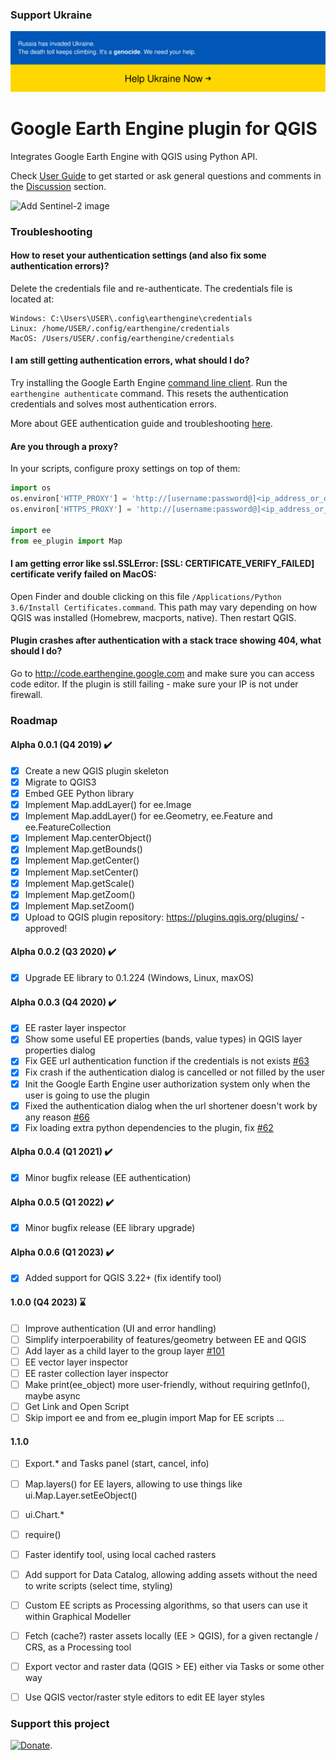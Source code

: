 ### Support Ukraine

[![Stand With Ukraine](https://raw.githubusercontent.com/vshymanskyy/StandWithUkraine/main/banner2-direct.svg)](https://vshymanskyy.github.io/StandWithUkraine/)

# Google Earth Engine plugin for QGIS

Integrates Google Earth Engine with QGIS using Python API. 

Check [User Guide](https://gee-community.github.io/qgis-earthengine-plugin/) to get started or ask general questions and comments in the [Discussion](https://github.com/gee-community/qgis-earthengine-plugin/discussions) section.

![Add Sentinel-2 image](https://raw.githubusercontent.com/gee-community/qgis-earthengine-plugin/master/media/add_map_layer.png)

### Troubleshooting

#### How to reset your authentication settings (and also fix some authentication errors)? 

Delete the credentials file and re-authenticate. The credentials file is located at:

```
Windows: C:\Users\USER\.config\earthengine\credentials 
Linux: /home/USER/.config/earthengine/credentials 
MacOS: /Users/USER/.config/earthengine/credentials
```

#### I am still getting authentication errors, what should I do?

Try installing the Google Earth Engine [command line client](https://developers.google.com/earth-engine/command_line). Run the `earthengine authenticate` command. This resets the authentication credentials and solves most authentication errors.

More about GEE authentication guide and troubleshooting [here](https://developers.google.com/earth-engine/guides/auth).

#### Are you through a proxy?

In your scripts, configure proxy settings on top of them:

```python
import os
os.environ['HTTP_PROXY'] = 'http://[username:password@]<ip_address_or_domain>:<port>'
os.environ['HTTPS_PROXY'] = 'http://[username:password@]<ip_address_or_domain>:<port>'

import ee
from ee_plugin import Map
```

#### I am getting error like ssl.SSLError: [SSL: CERTIFICATE_VERIFY_FAILED] certificate verify failed on MacOS:

Open Finder and double clicking on this file `/Applications/Python 3.6/Install Certificates.command`. This path may vary depending on how QGIS was installed (Homebrew, macports, native). Then restart QGIS. 

#### Plugin crashes after authentication with a stack trace showing 404, what should I do?

Go to http://code.earthengine.google.com and make sure you can access code editor. If the plugin is still failing - make sure your IP is not under firewall.

### Roadmap

#### Alpha 0.0.1 (Q4 2019) :heavy_check_mark:
- [x] Create a new QGIS plugin skeleton
- [x] Migrate to QGIS3
- [x] Embed GEE Python library
- [x] Implement Map.addLayer() for ee.Image
- [x] Implement Map.addLayer() for ee.Geometry, ee.Feature and ee.FeatureCollection
- [x] Implement Map.centerObject()
- [x] Implement Map.getBounds()
- [x] Implement Map.getCenter()
- [x] Implement Map.setCenter()
- [x] Implement Map.getScale()
- [x] Implement Map.getZoom()
- [x] Implement Map.setZoom()
- [x] Upload to QGIS plugin repository: https://plugins.qgis.org/plugins/ - approved!

#### Alpha 0.0.2 (Q3 2020) :heavy_check_mark:
- [x] Upgrade EE library to 0.1.224 (Windows, Linux, maxOS)

#### Alpha 0.0.3 (Q4 2020) :heavy_check_mark:
- [x] EE raster layer inspector
- [x] Show some useful EE properties (bands, value types) in QGIS layer properties dialog
- [x] Fix GEE url authentication function if the credentials is not exists [#63](https://github.com/gee-community/qgis-earthengine-plugin/issues/63)
- [x] Fix crash if the authentication dialog is cancelled or not filled by the user
- [x] Init the Google Earth Engine user authorization system only when the user is going to use the plugin
- [x] Fixed the authentication dialog when the url shortener doesn't work by any reason [#66](https://github.com/gee-community/qgis-earthengine-plugin/issues/66)
- [x] Fix loading extra python dependencies to the plugin, fix [#62](https://github.com/gee-community/qgis-earthengine-plugin/issues/62)

#### Alpha 0.0.4 (Q1 2021) :heavy_check_mark:
- [x] Minor bugfix release (EE authentication)

#### Alpha 0.0.5 (Q1 2022) :heavy_check_mark:
- [x] Minor bugfix release (EE library upgrade)

#### Alpha 0.0.6 (Q1 2023) :heavy_check_mark:
- [x] Added support for QGIS 3.22+ (fix identify tool)

#### 1.0.0 (Q4 2023) :hourglass:
- [ ] Improve authentication (UI and error handling)
- [ ] Simplify interpoerability of features/geometry between EE and QGIS
- [ ] Add layer as a child layer to the group layer [#101](https://github.com/gee-community/qgis-earthengine-plugin/issues/101)
- [ ] EE vector layer inspector
- [ ] EE raster collection layer inspector
- [ ] Make print(ee_object) more user-friendly, without requiring getInfo(), maybe async
- [ ] Get Link and Open Script
- [ ] Skip import ee and from ee_plugin import Map for EE scripts
...

#### 1.1.0
- [ ] Export.* and Tasks panel (start, cancel, info)
- [ ] Map.layers() for EE layers, allowing to use things like ui.Map.Layer.setEeObject()
- [ ] ui.Chart.*
- [ ] require()
- [ ] Faster identify tool, using local cached rasters
- [ ] Add support for Data Catalog, allowing adding assets without the need to write scripts (select time, styling)
- [ ] Custom EE scripts as Processing algorithms, so that users can use it within Graphical Modeller
- [ ] Fetch (cache?) raster assets locally (EE > QGIS), for a given rectangle / CRS, as a Processing tool
- [ ] Export vector and raster data (QGIS > EE) either via Tasks or some other way
- [ ] Use QGIS vector/raster style editors to edit EE layer styles




### Support this project

[![Donate](https://www.paypalobjects.com/en_US/NL/i/btn/btn_donateCC_LG.gif)](https://www.paypal.com/cgi-bin/webscr?cmd=_donations&business=P2RU23F4ETP4L&item_name=QGIS+Plugin+Development&currency_code=EUR&source=url).
